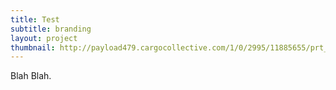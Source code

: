 ```yaml
---
title: Test
subtitle: branding
layout: project
thumbnail: http://payload479.cargocollective.com/1/0/2995/11885655/prt_400x340_1473285251.jpg
---
```


Blah Blah.
